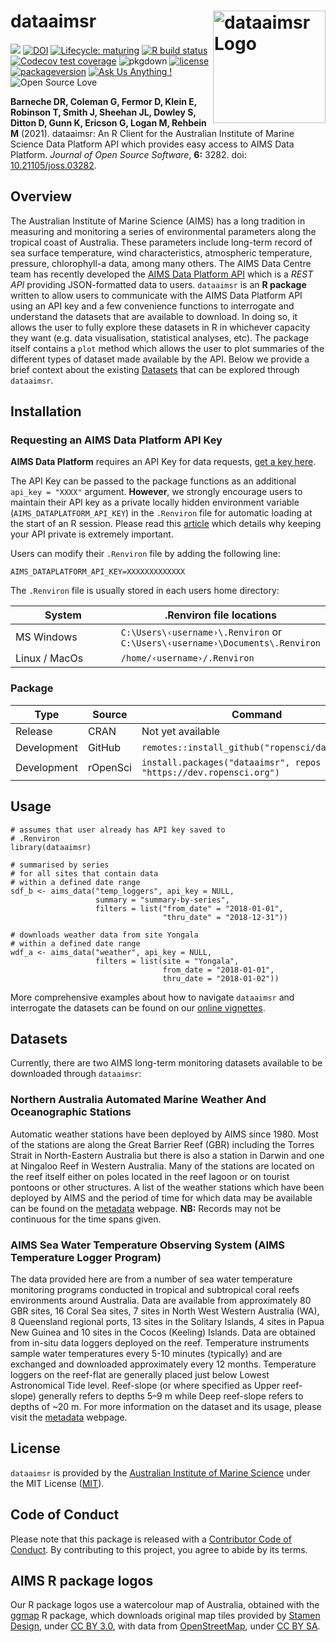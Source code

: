 <!-- README.md is generated from README.Rmd. Please edit that file -->

# dataaimsr <img src="man/figures/logo.png" width = 180 alt="dataaimsr Logo" align="right" />

<!-- badges: start -->

[![](https://badges.ropensci.org/428_status.svg)](https://github.com/ropensci/software-review/issues/428)
[![DOI](https://joss.theoj.org/papers/10.21105/joss.03282/status.svg)](https://doi.org/10.21105/joss.03282)
[![Lifecycle:
maturing](https://img.shields.io/badge/lifecycle-maturing-blue.svg)](https://lifecycle.r-lib.org/articles/stages.html)
[![R build
status](https://github.com/ropensci/dataaimsr/workflows/R-CMD-check/badge.svg)](https://github.com/ropensci/dataaimsr/actions)
[![Codecov test
coverage](https://codecov.io/gh/ropensci/dataaimsr/branch/master/graph/badge.svg)](https://app.codecov.io/gh/ropensci/dataaimsr?branch=master)
![pkgdown](https://github.com/ropensci/dataaimsr/workflows/pkgdown/badge.svg)
[![license](https://img.shields.io/badge/license-MIT%20+%20file%20LICENSE-lightgrey.svg)](https://choosealicense.com/)
[![packageversion](https://img.shields.io/badge/Package%20version-1.1.0-orange.svg)](commits/master)
[![Ask Us Anything
!](https://img.shields.io/badge/Ask%20us-anything-1abc9c.svg)](https://github.com/ropensci/dataaimsr/issues/new)
![Open Source
Love](https://badges.frapsoft.com/os/v2/open-source.svg?v=103)
<!-- badges: end -->

**Barneche DR, Coleman G, Fermor D, Klein E, Robinson T, Smith J,
Sheehan JL, Dowley S, Ditton D, Gunn K, Ericson G, Logan M, Rehbein M**
(2021). dataaimsr: An R Client for the Australian Institute of Marine
Science Data Platform API which provides easy access to AIMS Data
Platform. *Journal of Open Source Software*, **6:** 3282. doi:
[10.21105/joss.03282](https://doi.org/10.21105/joss.03282).

## Overview

The Australian Institute of Marine Science (AIMS) has a long tradition
in measuring and monitoring a series of environmental parameters along
the tropical coast of Australia. These parameters include long-term
record of sea surface temperature, wind characteristics, atmospheric
temperature, pressure, chlorophyll-a data, among many others. The AIMS
Data Centre team has recently developed the [AIMS Data Platform
API](https://open-aims.github.io/data-platform/) which is a *REST API*
providing JSON-formatted data to users. `dataaimsr` is an **R package**
written to allow users to communicate with the AIMS Data Platform API
using an API key and a few convenience functions to interrogate and
understand the datasets that are available to download. In doing so, it
allows the user to fully explore these datasets in R in whichever
capacity they want (e.g. data visualisation, statistical analyses, etc).
The package itself contains a `plot` method which allows the user to
plot summaries of the different types of dataset made available by the
API. Below we provide a brief context about the existing
[Datasets](#datasets) that can be explored through `dataaimsr`.

## Installation

### Requesting an AIMS Data Platform API Key

**AIMS Data Platform** requires an API Key for data requests, [get a key
here](https://open-AIMS.github.io/data-platform/key-request).

The API Key can be passed to the package functions as an additional
`api_key = "XXXX"` argument. **However**, we strongly encourage users to
maintain their API key as a private locally hidden environment variable
(`AIMS_DATAPLATFORM_API_KEY`) in the `.Renviron` file for automatic
loading at the start of an R session. Please read this
[article](https://CRAN.R-project.org/package=httr/vignettes/secrets.html)
which details why keeping your API private is extremely important.

Users can modify their `.Renviron` file by adding the following line:

    AIMS_DATAPLATFORM_API_KEY=XXXXXXXXXXXXX

The `.Renviron` file is usually stored in each users home directory:

<table>
<colgroup>
<col style="width: 35%" />
<col style="width: 64%" />
</colgroup>
<thead>
<tr class="header">
<th>System</th>
<th>.Renviron file locations</th>
</tr>
</thead>
<tbody>
<tr class="odd">
<td>MS Windows</td>
<td><code>C:\Users\‹username›\.Renviron</code> or
<code>C:\Users\‹username›\Documents\.Renviron</code></td>
</tr>
<tr class="even">
<td>Linux / MacOs</td>
<td><code>/home/‹username›/.Renviron</code></td>
</tr>
</tbody>
</table>

### Package

<table>
<colgroup>
<col style="width: 33%" />
<col style="width: 33%" />
<col style="width: 33%" />
</colgroup>
<thead>
<tr class="header">
<th>Type</th>
<th>Source</th>
<th>Command</th>
</tr>
</thead>
<tbody>
<tr class="odd">
<td>Release</td>
<td>CRAN</td>
<td>Not yet available</td>
</tr>
<tr class="even">
<td>Development</td>
<td>GitHub</td>
<td><code>remotes::install_github("ropensci/dataaimsr")</code></td>
</tr>
<tr class="odd">
<td>Development</td>
<td>rOpenSci</td>
<td><code>install.packages("dataaimsr", repos = "https://dev.ropensci.org")</code></td>
</tr>
</tbody>
</table>

## Usage

    # assumes that user already has API key saved to
    # .Renviron
    library(dataaimsr)

    # summarised by series
    # for all sites that contain data
    # within a defined date range
    sdf_b <- aims_data("temp_loggers", api_key = NULL,
                       summary = "summary-by-series",
                       filters = list("from_date" = "2018-01-01",
                                      "thru_date" = "2018-12-31"))

    # downloads weather data from site Yongala
    # within a defined date range
    wdf_a <- aims_data("weather", api_key = NULL,
                       filters = list(site = "Yongala",
                                      from_date = "2018-01-01",
                                      thru_date = "2018-01-02"))

More comprehensive examples about how to navigate `dataaimsr` and
interrogate the datasets can be found on our [online
vignettes](https://ropensci.github.io/dataaimsr/articles/).

## Datasets

Currently, there are two AIMS long-term monitoring datasets available to
be downloaded through `dataaimsr`:

### Northern Australia Automated Marine Weather And Oceanographic Stations

Automatic weather stations have been deployed by AIMS since 1980. Most
of the stations are along the Great Barrier Reef (GBR) including the
Torres Strait in North-Eastern Australia but there is also a station in
Darwin and one at Ningaloo Reef in Western Australia. Many of the
stations are located on the reef itself either on poles located in the
reef lagoon or on tourist pontoons or other structures. A list of the
weather stations which have been deployed by AIMS and the period of time
for which data may be available can be found on the
[metadata](https://apps.aims.gov.au/metadata/view/0887cb5b-b443-4e08-a169-038208109466)
webpage. **NB:** Records may not be continuous for the time spans given.

### AIMS Sea Water Temperature Observing System (AIMS Temperature Logger Program)

The data provided here are from a number of sea water temperature
monitoring programs conducted in tropical and subtropical coral reefs
environments around Australia. Data are available from approximately 80
GBR sites, 16 Coral Sea sites, 7 sites in North West Western Australia
(WA), 8 Queensland regional ports, 13 sites in the Solitary Islands, 4
sites in Papua New Guinea and 10 sites in the Cocos (Keeling) Islands.
Data are obtained from in-situ data loggers deployed on the reef.
Temperature instruments sample water temperatures every 5-10 minutes
(typically) and are exchanged and downloaded approximately every 12
months. Temperature loggers on the reef-flat are generally placed just
below Lowest Astronomical Tide level. Reef-slope (or where specified as
Upper reef-slope) generally refers to depths 5–9 m while Deep reef-slope
refers to depths of ~20 m. For more information on the dataset and its
usage, please visit the
[metadata](https://apps.aims.gov.au/metadata/view/4a12a8c0-c573-11dc-b99b-00008a07204e)
webpage.

## License

`dataaimsr` is provided by the [Australian Institute of Marine
Science](https://www.aims.gov.au) under the MIT License
([MIT](https://opensource.org/license/mit/)).

## Code of Conduct

Please note that this package is released with a [Contributor Code of
Conduct](https://ropensci.org/code-of-conduct/). By contributing to this
project, you agree to abide by its terms.

## AIMS R package logos

Our R package logos use a watercolour map of Australia, obtained with
the [ggmap](https://CRAN.R-project.org/package=ggmap) R package, which
downloads original map tiles provided by [Stamen
Design](https://stamen.com/), under [CC BY
3.0](https://creativecommons.org/licenses/by/3.0), with data from
[OpenStreetMap](https://www.openstreetmap.org/), under [CC BY
SA](https://creativecommons.org/licenses/by-sa/3.0).
